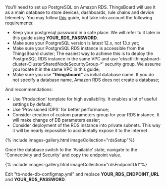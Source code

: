 You'll need to set up PostgreSQL on Amazon RDS. ThingsBoard will use it as a main database to store devices, dashboards, rule chains and device telemetry.
You may follow [this](https://docs.aws.amazon.com/AmazonRDS/latest/UserGuide/CHAP_GettingStarted.CreatingConnecting.PostgreSQL.html) guide,
but take into account the following requirements:

* Keep your postgresql password in a safe place. We will refer to it later in this guide using **YOUR_RDS_PASSWORD**.
* Make sure your PostgreSQL version is latest 12.x, not 13.x yet;
* Make sure your PostgreSQL RDS instance is accessible from the ThingsBoard cluster;
  The easiest way to achieve this is to deploy the PostgreSQL RDS instance in the same VPC
  and use 'eksctl-thingsboard-cluster-ClusterSharedNodeSecurityGroup-*' security group.
  We assume you locate it in the same VPC in this guide;
* Make sure you use **"thingsboard"** as initial database name. If you do not specify a database name, Amazon RDS does not create a database;

And recommendations:

* Use 'Production' template for high availability. It enables a lot of useful settings by default;
* Use 'Provisioned IOPS' for better performance;
* Consider creation of custom parameters group for your RDS instance. It will make change of DB parameters easier;
* Consider deployment of the RDS instance into private subnets. This way it will be nearly impossible to accidentally expose it to the internet.

{% include images-gallery.html imageCollection="rdsSetup"%}

Once the database switch to the 'Available' state, navigate to the 'Connectivity and Security' and copy the endpoint value.

{% include images-gallery.html imageCollection="rdsEndpointUrl"%}

Edit "tb-node-db-configmap.yml" and replace **YOUR_RDS_ENDPOINT_URL** and **YOUR_RDS_PASSWORD**.


